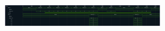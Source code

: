 

<p>
<svg viewBox="0 0 1750 240" xmlns="http://www.w3.org/2000/svg">
<defs>
<clipPath id="clip">
<rect height="240" width="1750" x="0" y="0"/>
</clipPath>
</defs>
<rect fill="#0B151D" height="240" stroke="darkblue" width="1750" x="0" y="0"/>
<line stroke="#333333" stroke-width="1" x1="200" x2="200" y1="0" y2="240"/>
<text clip-path="url(#clip)" dominant-baseline="middle" fill="#D4D4D4" font-family="monospace" font-size="10px" text-anchor="middle" x="200" y="10">
0
</text>
<line stroke="#333333" stroke-width="1" x1="300" x2="300" y1="0" y2="240"/>
<text clip-path="url(#clip)" dominant-baseline="middle" fill="#D4D4D4" font-family="monospace" font-size="10px" text-anchor="middle" x="300" y="10">
100
</text>
<line stroke="#333333" stroke-width="1" x1="400" x2="400" y1="0" y2="240"/>
<text clip-path="url(#clip)" dominant-baseline="middle" fill="#D4D4D4" font-family="monospace" font-size="10px" text-anchor="middle" x="400" y="10">
200
</text>
<line stroke="#333333" stroke-width="1" x1="500" x2="500" y1="0" y2="240"/>
<text clip-path="url(#clip)" dominant-baseline="middle" fill="#D4D4D4" font-family="monospace" font-size="10px" text-anchor="middle" x="500" y="10">
300
</text>
<line stroke="#333333" stroke-width="1" x1="600" x2="600" y1="0" y2="240"/>
<text clip-path="url(#clip)" dominant-baseline="middle" fill="#D4D4D4" font-family="monospace" font-size="10px" text-anchor="middle" x="600" y="10">
400
</text>
<line stroke="#333333" stroke-width="1" x1="700" x2="700" y1="0" y2="240"/>
<text clip-path="url(#clip)" dominant-baseline="middle" fill="#D4D4D4" font-family="monospace" font-size="10px" text-anchor="middle" x="700" y="10">
500
</text>
<line stroke="#333333" stroke-width="1" x1="800" x2="800" y1="0" y2="240"/>
<text clip-path="url(#clip)" dominant-baseline="middle" fill="#D4D4D4" font-family="monospace" font-size="10px" text-anchor="middle" x="800" y="10">
600
</text>
<line stroke="#333333" stroke-width="1" x1="900" x2="900" y1="0" y2="240"/>
<text clip-path="url(#clip)" dominant-baseline="middle" fill="#D4D4D4" font-family="monospace" font-size="10px" text-anchor="middle" x="900" y="10">
700
</text>
<line stroke="#333333" stroke-width="1" x1="1000" x2="1000" y1="0" y2="240"/>
<text clip-path="url(#clip)" dominant-baseline="middle" fill="#D4D4D4" font-family="monospace" font-size="10px" text-anchor="middle" x="1000" y="10">
800
</text>
<line stroke="#333333" stroke-width="1" x1="1100" x2="1100" y1="0" y2="240"/>
<text clip-path="url(#clip)" dominant-baseline="middle" fill="#D4D4D4" font-family="monospace" font-size="10px" text-anchor="middle" x="1100" y="10">
900
</text>
<line stroke="#333333" stroke-width="1" x1="1200" x2="1200" y1="0" y2="240"/>
<text clip-path="url(#clip)" dominant-baseline="middle" fill="#D4D4D4" font-family="monospace" font-size="10px" text-anchor="middle" x="1200" y="10">
1000
</text>
<line stroke="#333333" stroke-width="1" x1="1300" x2="1300" y1="0" y2="240"/>
<text clip-path="url(#clip)" dominant-baseline="middle" fill="#D4D4D4" font-family="monospace" font-size="10px" text-anchor="middle" x="1300" y="10">
1100
</text>
<line stroke="#333333" stroke-width="1" x1="1400" x2="1400" y1="0" y2="240"/>
<text clip-path="url(#clip)" dominant-baseline="middle" fill="#D4D4D4" font-family="monospace" font-size="10px" text-anchor="middle" x="1400" y="10">
1200
</text>
<line stroke="#333333" stroke-width="1" x1="1500" x2="1500" y1="0" y2="240"/>
<text clip-path="url(#clip)" dominant-baseline="middle" fill="#D4D4D4" font-family="monospace" font-size="10px" text-anchor="middle" x="1500" y="10">
1300
</text>
<line stroke="#333333" stroke-width="1" x1="1600" x2="1600" y1="0" y2="240"/>
<text clip-path="url(#clip)" dominant-baseline="middle" fill="#D4D4D4" font-family="monospace" font-size="10px" text-anchor="middle" x="1600" y="10">
1400
</text>
<line stroke="#333333" stroke-width="1" x1="1700" x2="1700" y1="0" y2="240"/>
<text clip-path="url(#clip)" dominant-baseline="middle" fill="#D4D4D4" font-family="monospace" font-size="10px" text-anchor="middle" x="1700" y="10">
1500
</text>
<text dominant-baseline="middle" fill="#D4D4D4" font-family="monospace" font-size="10px" text-anchor="start" x="3" y="10">
Time:
</text>
<text dominant-baseline="middle" fill="#D4D4D4" font-family="monospace" font-size="10px" text-anchor="start" x="3" xml:space="preserve" y="30">
   .data
<title>top.uut.input.data</title>
</text>
<path d="M 200 30 L 203 23 L 347 23 L 350 30 L 347 37 L 203 37 Z" fill="none" stroke="#56C126" stroke-width="1"/>
<text dominant-baseline="middle" fill="#D4D4D4" font-family="monospace" font-size="10px" text-anchor="middle" x="275" xml:space="preserve" y="30">
None
<title>None</title>
</text>
<path d="M 350 30 L 353 23 L 447 23 L 450 30 L 447 37 L 353 37 Z" fill="none" stroke="#56C126" stroke-width="1"/>
<text dominant-baseline="middle" fill="#D4D4D4" font-family="monospace" font-size="10px" text-anchor="middle" x="400" xml:space="preserve" y="30">
Some(2)
<title>Some(2)</title>
</text>
<path d="M 450 30 L 453 23 L 547 23 L 550 30 L 547 37 L 453 37 Z" fill="none" stroke="#56C126" stroke-width="1"/>
<text dominant-baseline="middle" fill="#D4D4D4" font-family="monospace" font-size="10px" text-anchor="middle" x="500" xml:space="preserve" y="30">
Some(5)
<title>Some(5)</title>
</text>
<path d="M 550 30 L 553 23 L 647 23 L 650 30 L 647 37 L 553 37 Z" fill="none" stroke="#56C126" stroke-width="1"/>
<text dominant-baseline="middle" fill="#D4D4D4" font-family="monospace" font-size="10px" text-anchor="middle" x="600" xml:space="preserve" y="30">
Some(6)
<title>Some(6)</title>
</text>
<path d="M 650 30 L 653 23 L 747 23 L 750 30 L 747 37 L 653 37 Z" fill="none" stroke="#56C126" stroke-width="1"/>
<text dominant-baseline="middle" fill="#D4D4D4" font-family="monospace" font-size="10px" text-anchor="middle" x="700" xml:space="preserve" y="30">
Some(2)
<title>Some(2)</title>
</text>
<path d="M 750 30 L 753 23 L 847 23 L 850 30 L 847 37 L 753 37 Z" fill="none" stroke="#56C126" stroke-width="1"/>
<text dominant-baseline="middle" fill="#D4D4D4" font-family="monospace" font-size="10px" text-anchor="middle" x="800" xml:space="preserve" y="30">
Some(a)
<title>Some(a)</title>
</text>
<path d="M 850 30 L 853 23 L 947 23 L 950 30 L 947 37 L 853 37 Z" fill="none" stroke="#56C126" stroke-width="1"/>
<text dominant-baseline="middle" fill="#D4D4D4" font-family="monospace" font-size="10px" text-anchor="middle" x="900" xml:space="preserve" y="30">
Some(1)
<title>Some(1)</title>
</text>
<path d="M 950 30 L 953 23 L 1047 23 L 1050 30 L 1047 37 L 953 37 Z" fill="none" stroke="#56C126" stroke-width="1"/>
<text dominant-baseline="middle" fill="#D4D4D4" font-family="monospace" font-size="10px" text-anchor="middle" x="1000" xml:space="preserve" y="30">
Some(c)
<title>Some(c)</title>
</text>
<path d="M 1050 30 L 1053 23 L 1147 23 L 1150 30 L 1147 37 L 1053 37 Z" fill="none" stroke="#56C126" stroke-width="1"/>
<text dominant-baseline="middle" fill="#D4D4D4" font-family="monospace" font-size="10px" text-anchor="middle" x="1100" xml:space="preserve" y="30">
None
<title>None</title>
</text>
<path d="M 1150 30 L 1153 23 L 1247 23 L 1250 30 L 1247 37 L 1153 37 Z" fill="none" stroke="#56C126" stroke-width="1"/>
<text dominant-baseline="middle" fill="#D4D4D4" font-family="monospace" font-size="10px" text-anchor="middle" x="1200" xml:space="preserve" y="30">
Some(c)
<title>Some(c)</title>
</text>
<path d="M 1250 30 L 1253 23 L 1447 23 L 1450 30 L 1447 37 L 1253 37 Z" fill="none" stroke="#56C126" stroke-width="1"/>
<text dominant-baseline="middle" fill="#D4D4D4" font-family="monospace" font-size="10px" text-anchor="middle" x="1350" xml:space="preserve" y="30">
None
<title>None</title>
</text>
<path d="M 1450 30 L 1453 23 L 1547 23 L 1550 30 L 1547 37 L 1453 37 Z" fill="none" stroke="#56C126" stroke-width="1"/>
<text dominant-baseline="middle" fill="#D4D4D4" font-family="monospace" font-size="10px" text-anchor="middle" x="1500" xml:space="preserve" y="30">
Some(5)
<title>Some(5)</title>
</text>
<path d="M 1550 30 L 1553 23 L 1647 23 L 1650 30 L 1647 37 L 1553 37 Z" fill="none" stroke="#56C126" stroke-width="1"/>
<text dominant-baseline="middle" fill="#D4D4D4" font-family="monospace" font-size="10px" text-anchor="middle" x="1600" xml:space="preserve" y="30">
Some(d)
<title>Some(d)</title>
</text>
<path d="M 1650 30 L 1653 23 L 1747 23 L 1750 30 L 1747 37 L 1653 37 Z" fill="none" stroke="#56C126" stroke-width="1"/>
<text dominant-baseline="middle" fill="#D4D4D4" font-family="monospace" font-size="10px" text-anchor="middle" x="1700" xml:space="preserve" y="30">
None
<title>None</title>
</text>
<text dominant-baseline="middle" fill="#D4D4D4" font-family="monospace" font-size="10px" text-anchor="start" x="3" xml:space="preserve" y="50">
      #None
<title>top.uut.input.data#None</title>
</text>
<path d="M 200 50 L 203 43 L 347 43 L 350 50 L 347 57 L 203 57 Z" fill="none" stroke="#56C126" stroke-width="1"/>
<text dominant-baseline="middle" fill="#D4D4D4" font-family="monospace" font-size="10px" text-anchor="middle" x="275" xml:space="preserve" y="50">

<title></title>
</text>
<path d="M 1050 50 L 1053 43 L 1147 43 L 1150 50 L 1147 57 L 1053 57 Z" fill="none" stroke="#56C126" stroke-width="1"/>
<text dominant-baseline="middle" fill="#D4D4D4" font-family="monospace" font-size="10px" text-anchor="middle" x="1100" xml:space="preserve" y="50">

<title></title>
</text>
<path d="M 1250 50 L 1253 43 L 1447 43 L 1450 50 L 1447 57 L 1253 57 Z" fill="none" stroke="#56C126" stroke-width="1"/>
<text dominant-baseline="middle" fill="#D4D4D4" font-family="monospace" font-size="10px" text-anchor="middle" x="1350" xml:space="preserve" y="50">

<title></title>
</text>
<path d="M 1650 50 L 1653 43 L 1747 43 L 1750 50 L 1747 57 L 1653 57 Z" fill="none" stroke="#56C126" stroke-width="1"/>
<text dominant-baseline="middle" fill="#D4D4D4" font-family="monospace" font-size="10px" text-anchor="middle" x="1700" xml:space="preserve" y="50">

<title></title>
</text>
<text dominant-baseline="middle" fill="#D4D4D4" font-family="monospace" font-size="10px" text-anchor="start" x="3" xml:space="preserve" y="70">
      #Some.0
<title>top.uut.input.data#Some.0</title>
</text>
<path d="M 350 70 L 353 63 L 447 63 L 450 70 L 447 77 L 353 77 Z" fill="none" stroke="#56C126" stroke-width="1"/>
<text dominant-baseline="middle" fill="#D4D4D4" font-family="monospace" font-size="10px" text-anchor="middle" x="400" xml:space="preserve" y="70">
2
<title>2</title>
</text>
<path d="M 450 70 L 453 63 L 547 63 L 550 70 L 547 77 L 453 77 Z" fill="none" stroke="#56C126" stroke-width="1"/>
<text dominant-baseline="middle" fill="#D4D4D4" font-family="monospace" font-size="10px" text-anchor="middle" x="500" xml:space="preserve" y="70">
5
<title>5</title>
</text>
<path d="M 550 70 L 553 63 L 647 63 L 650 70 L 647 77 L 553 77 Z" fill="none" stroke="#56C126" stroke-width="1"/>
<text dominant-baseline="middle" fill="#D4D4D4" font-family="monospace" font-size="10px" text-anchor="middle" x="600" xml:space="preserve" y="70">
6
<title>6</title>
</text>
<path d="M 650 70 L 653 63 L 747 63 L 750 70 L 747 77 L 653 77 Z" fill="none" stroke="#56C126" stroke-width="1"/>
<text dominant-baseline="middle" fill="#D4D4D4" font-family="monospace" font-size="10px" text-anchor="middle" x="700" xml:space="preserve" y="70">
2
<title>2</title>
</text>
<path d="M 750 70 L 753 63 L 847 63 L 850 70 L 847 77 L 753 77 Z" fill="none" stroke="#56C126" stroke-width="1"/>
<text dominant-baseline="middle" fill="#D4D4D4" font-family="monospace" font-size="10px" text-anchor="middle" x="800" xml:space="preserve" y="70">
a
<title>a</title>
</text>
<path d="M 850 70 L 853 63 L 947 63 L 950 70 L 947 77 L 853 77 Z" fill="none" stroke="#56C126" stroke-width="1"/>
<text dominant-baseline="middle" fill="#D4D4D4" font-family="monospace" font-size="10px" text-anchor="middle" x="900" xml:space="preserve" y="70">
1
<title>1</title>
</text>
<path d="M 950 70 L 953 63 L 1047 63 L 1050 70 L 1047 77 L 953 77 Z" fill="none" stroke="#56C126" stroke-width="1"/>
<text dominant-baseline="middle" fill="#D4D4D4" font-family="monospace" font-size="10px" text-anchor="middle" x="1000" xml:space="preserve" y="70">
c
<title>c</title>
</text>
<path d="M 1150 70 L 1153 63 L 1247 63 L 1250 70 L 1247 77 L 1153 77 Z" fill="none" stroke="#56C126" stroke-width="1"/>
<text dominant-baseline="middle" fill="#D4D4D4" font-family="monospace" font-size="10px" text-anchor="middle" x="1200" xml:space="preserve" y="70">
c
<title>c</title>
</text>
<path d="M 1450 70 L 1453 63 L 1547 63 L 1550 70 L 1547 77 L 1453 77 Z" fill="none" stroke="#56C126" stroke-width="1"/>
<text dominant-baseline="middle" fill="#D4D4D4" font-family="monospace" font-size="10px" text-anchor="middle" x="1500" xml:space="preserve" y="70">
5
<title>5</title>
</text>
<path d="M 1550 70 L 1553 63 L 1647 63 L 1650 70 L 1647 77 L 1553 77 Z" fill="none" stroke="#56C126" stroke-width="1"/>
<text dominant-baseline="middle" fill="#D4D4D4" font-family="monospace" font-size="10px" text-anchor="middle" x="1600" xml:space="preserve" y="70">
d
<title>d</title>
</text>
<text dominant-baseline="middle" fill="#D4D4D4" font-family="monospace" font-size="10px" text-anchor="start" x="3" xml:space="preserve" y="90">
   .ready
<title>top.uut.input.ready</title>
</text>
<path d="M 200 90 L 200 97 L 450 97 L 450 90" fill="none" stroke="#56C126" stroke-width="1"/>
<rect fill="#1C400C" height="14" stroke="none" width="1198" x="451" y="83"/>
<path d="M 450 90 L 450 83 L 1650 83 L 1650 90" fill="none" stroke="#56C126" stroke-width="1"/>
<path d="M 1650 90 L 1650 97 L 1750 97 L 1750 90" fill="none" stroke="#56C126" stroke-width="1"/>
<text dominant-baseline="middle" fill="#D4D4D4" font-family="monospace" font-size="10px" text-anchor="start" x="3" xml:space="preserve" y="110">
   .data
<title>top.uut.outputs.data</title>
</text>
<path d="M 200 110 L 203 103 L 947 103 L 950 110 L 947 117 L 203 117 Z" fill="none" stroke="#56C126" stroke-width="1"/>
<text dominant-baseline="middle" fill="#D4D4D4" font-family="monospace" font-size="10px" text-anchor="middle" x="575" xml:space="preserve" y="110">
None
<title>None</title>
</text>
<path d="M 950 110 L 953 103 L 1047 103 L 1050 110 L 1047 117 L 953 117 Z" fill="none" stroke="#56C126" stroke-width="1"/>
<text dominant-baseline="middle" fill="#D4D4D4" font-family="monospace" font-size="10px" text-anchor="middle" x="1000" xml:space="preserve" y="110">
Some([2...
<title>Some([2, 5, 6, 2])</title>
</text>
<path d="M 1050 110 L 1053 103 L 1447 103 L 1450 110 L 1447 117 L 1053 117 Z" fill="none" stroke="#56C126" stroke-width="1"/>
<text dominant-baseline="middle" fill="#D4D4D4" font-family="monospace" font-size="10px" text-anchor="middle" x="1250" xml:space="preserve" y="110">
None
<title>None</title>
</text>
<path d="M 1450 110 L 1453 103 L 1547 103 L 1550 110 L 1547 117 L 1453 117 Z" fill="none" stroke="#56C126" stroke-width="1"/>
<text dominant-baseline="middle" fill="#D4D4D4" font-family="monospace" font-size="10px" text-anchor="middle" x="1500" xml:space="preserve" y="110">
Some([a...
<title>Some([a, 1, c, c])</title>
</text>
<path d="M 1550 110 L 1553 103 L 1747 103 L 1750 110 L 1747 117 L 1553 117 Z" fill="none" stroke="#56C126" stroke-width="1"/>
<text dominant-baseline="middle" fill="#D4D4D4" font-family="monospace" font-size="10px" text-anchor="middle" x="1650" xml:space="preserve" y="110">
None
<title>None</title>
</text>
<text dominant-baseline="middle" fill="#D4D4D4" font-family="monospace" font-size="10px" text-anchor="start" x="3" xml:space="preserve" y="130">
      #None
<title>top.uut.outputs.data#None</title>
</text>
<path d="M 200 130 L 203 123 L 947 123 L 950 130 L 947 137 L 203 137 Z" fill="none" stroke="#56C126" stroke-width="1"/>
<text dominant-baseline="middle" fill="#D4D4D4" font-family="monospace" font-size="10px" text-anchor="middle" x="575" xml:space="preserve" y="130">

<title></title>
</text>
<path d="M 1050 130 L 1053 123 L 1447 123 L 1450 130 L 1447 137 L 1053 137 Z" fill="none" stroke="#56C126" stroke-width="1"/>
<text dominant-baseline="middle" fill="#D4D4D4" font-family="monospace" font-size="10px" text-anchor="middle" x="1250" xml:space="preserve" y="130">

<title></title>
</text>
<path d="M 1550 130 L 1553 123 L 1747 123 L 1750 130 L 1747 137 L 1553 137 Z" fill="none" stroke="#56C126" stroke-width="1"/>
<text dominant-baseline="middle" fill="#D4D4D4" font-family="monospace" font-size="10px" text-anchor="middle" x="1650" xml:space="preserve" y="130">

<title></title>
</text>
<text dominant-baseline="middle" fill="#D4D4D4" font-family="monospace" font-size="10px" text-anchor="start" x="3" xml:space="preserve" y="150">
      #Some.0
<title>top.uut.outputs.data#Some.0</title>
</text>
<path d="M 950 150 L 953 143 L 1047 143 L 1050 150 L 1047 157 L 953 157 Z" fill="none" stroke="#56C126" stroke-width="1"/>
<text dominant-baseline="middle" fill="#D4D4D4" font-family="monospace" font-size="10px" text-anchor="middle" x="1000" xml:space="preserve" y="150">
[2, 5, ...
<title>[2, 5, 6, 2]</title>
</text>
<path d="M 1450 150 L 1453 143 L 1547 143 L 1550 150 L 1547 157 L 1453 157 Z" fill="none" stroke="#56C126" stroke-width="1"/>
<text dominant-baseline="middle" fill="#D4D4D4" font-family="monospace" font-size="10px" text-anchor="middle" x="1500" xml:space="preserve" y="150">
[a, 1, ...
<title>[a, 1, c, c]</title>
</text>
<text dominant-baseline="middle" fill="#D4D4D4" font-family="monospace" font-size="10px" text-anchor="start" x="3" xml:space="preserve" y="170">
         [0]
<title>top.uut.outputs.data#Some.0[0]</title>
</text>
<path d="M 950 170 L 953 163 L 1047 163 L 1050 170 L 1047 177 L 953 177 Z" fill="none" stroke="#56C126" stroke-width="1"/>
<text dominant-baseline="middle" fill="#D4D4D4" font-family="monospace" font-size="10px" text-anchor="middle" x="1000" xml:space="preserve" y="170">
2
<title>2</title>
</text>
<path d="M 1450 170 L 1453 163 L 1547 163 L 1550 170 L 1547 177 L 1453 177 Z" fill="none" stroke="#56C126" stroke-width="1"/>
<text dominant-baseline="middle" fill="#D4D4D4" font-family="monospace" font-size="10px" text-anchor="middle" x="1500" xml:space="preserve" y="170">
a
<title>a</title>
</text>
<text dominant-baseline="middle" fill="#D4D4D4" font-family="monospace" font-size="10px" text-anchor="start" x="3" xml:space="preserve" y="190">
         [1]
<title>top.uut.outputs.data#Some.0[1]</title>
</text>
<path d="M 950 190 L 953 183 L 1047 183 L 1050 190 L 1047 197 L 953 197 Z" fill="none" stroke="#56C126" stroke-width="1"/>
<text dominant-baseline="middle" fill="#D4D4D4" font-family="monospace" font-size="10px" text-anchor="middle" x="1000" xml:space="preserve" y="190">
5
<title>5</title>
</text>
<path d="M 1450 190 L 1453 183 L 1547 183 L 1550 190 L 1547 197 L 1453 197 Z" fill="none" stroke="#56C126" stroke-width="1"/>
<text dominant-baseline="middle" fill="#D4D4D4" font-family="monospace" font-size="10px" text-anchor="middle" x="1500" xml:space="preserve" y="190">
1
<title>1</title>
</text>
<text dominant-baseline="middle" fill="#D4D4D4" font-family="monospace" font-size="10px" text-anchor="start" x="3" xml:space="preserve" y="210">
         [2]
<title>top.uut.outputs.data#Some.0[2]</title>
</text>
<path d="M 950 210 L 953 203 L 1047 203 L 1050 210 L 1047 217 L 953 217 Z" fill="none" stroke="#56C126" stroke-width="1"/>
<text dominant-baseline="middle" fill="#D4D4D4" font-family="monospace" font-size="10px" text-anchor="middle" x="1000" xml:space="preserve" y="210">
6
<title>6</title>
</text>
<path d="M 1450 210 L 1453 203 L 1547 203 L 1550 210 L 1547 217 L 1453 217 Z" fill="none" stroke="#56C126" stroke-width="1"/>
<text dominant-baseline="middle" fill="#D4D4D4" font-family="monospace" font-size="10px" text-anchor="middle" x="1500" xml:space="preserve" y="210">
c
<title>c</title>
</text>
<text dominant-baseline="middle" fill="#D4D4D4" font-family="monospace" font-size="10px" text-anchor="start" x="3" xml:space="preserve" y="230">
         [3]
<title>top.uut.outputs.data#Some.0[3]</title>
</text>
<path d="M 950 230 L 953 223 L 1047 223 L 1050 230 L 1047 237 L 953 237 Z" fill="none" stroke="#56C126" stroke-width="1"/>
<text dominant-baseline="middle" fill="#D4D4D4" font-family="monospace" font-size="10px" text-anchor="middle" x="1000" xml:space="preserve" y="230">
2
<title>2</title>
</text>
<path d="M 1450 230 L 1453 223 L 1547 223 L 1550 230 L 1547 237 L 1453 237 Z" fill="none" stroke="#56C126" stroke-width="1"/>
<text dominant-baseline="middle" fill="#D4D4D4" font-family="monospace" font-size="10px" text-anchor="middle" x="1500" xml:space="preserve" y="230">
c
<title>c</title>
</text>
</svg>
</p>